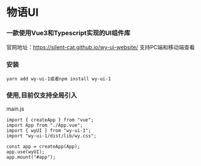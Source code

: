 # 物语UI
### 一款使用Vue3和Typescript实现的UI组件库
官网地址：https://silent-cat.github.io/wy-ui-website/  支持PC端和移动端查看

### 安装
```
yarn add wy-ui-1或者npm install wy-ui-1
```
### 使用,目前仅支持全局引入
main.js
```
import { createApp } from "vue";
import App from "./App.vue";
import { wyUI } from "wy-ui-1";
import "wy-ui-1/dist/lib/wy.css";

const app = createApp(App);
app.use(wyUI);
app.mount("#app");
```
